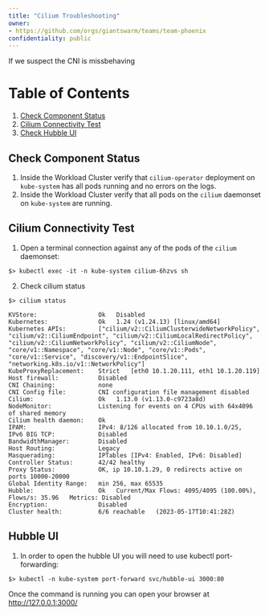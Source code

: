 ```yaml
---
title: "Cilium Troubleshooting"
owner:
- https://github.com/orgs/giantswarm/teams/team-phoenix
confidentiality: public
---
```


If we suspect the CNI is missbehaving 

# Table of Contents
1. [Check Component Status](#Check-Component-Status)
2. [Cilium Connectivity Test](#Cilium-Connectivity-Test)
3. [Check Hubble UI](#Hubble-UI)


## Check Component Status

1) Inside the Workload Cluster verify that `cilium-operator` deployment on `kube-system` has all pods running and no errors on the logs.
2) Inside the Workload Cluster verify that all pods on the `cilium` daemonset on `kube-system` are running.

## Cilium Connectivity Test

1) Open a terminal connection against any of the pods of the `cilium` daemonset:

```
$> kubectl exec -it -n kube-system cilium-6hzvs sh
```

2) Check cilium status

```
$> cilium status

KVStore:                 Ok   Disabled
Kubernetes:              Ok   1.24 (v1.24.13) [linux/amd64]
Kubernetes APIs:         ["cilium/v2::CiliumClusterwideNetworkPolicy", "cilium/v2::CiliumEndpoint", "cilium/v2::CiliumLocalRedirectPolicy", "cilium/v2::CiliumNetworkPolicy", "cilium/v2::CiliumNode", "core/v1::Namespace", "core/v1::Node", "core/v1::Pods", "core/v1::Service", "discovery/v1::EndpointSlice", "networking.k8s.io/v1::NetworkPolicy"]
KubeProxyReplacement:    Strict   [eth0 10.1.20.111, eth1 10.1.20.119]
Host firewall:           Disabled
CNI Chaining:            none
CNI Config file:         CNI configuration file management disabled
Cilium:                  Ok   1.13.0 (v1.13.0-c9723a8d)
NodeMonitor:             Listening for events on 4 CPUs with 64x4096 of shared memory
Cilium health daemon:    Ok
IPAM:                    IPv4: 8/126 allocated from 10.10.1.0/25,
IPv6 BIG TCP:            Disabled
BandwidthManager:        Disabled
Host Routing:            Legacy
Masquerading:            IPTables [IPv4: Enabled, IPv6: Disabled]
Controller Status:       42/42 healthy
Proxy Status:            OK, ip 10.10.1.29, 0 redirects active on ports 10000-20000
Global Identity Range:   min 256, max 65535
Hubble:                  Ok   Current/Max Flows: 4095/4095 (100.00%), Flows/s: 35.96   Metrics: Disabled
Encryption:              Disabled
Cluster health:          6/6 reachable   (2023-05-17T10:41:28Z)
```

## Hubble UI

1) In order to open the hubble UI you will need to use kubectl port-forwarding:

```
$> kubectl -n kube-system port-forward svc/hubble-ui 3000:80
```

Once the command is running you can open your browser at http://127.0.0.1:3000/
